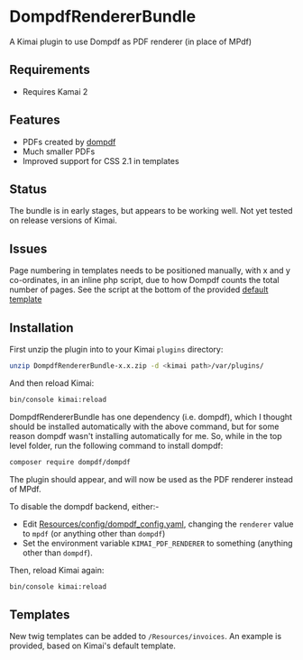 # DompdfRendererBundle

A Kimai plugin to use Dompdf as PDF renderer (in place of MPdf)

## Requirements

- Requires Kamai 2

## Features

- PDFs created by [dompdf](https://github.com/dompdf/dompdf)
- Much smaller PDFs
- Improved support for CSS 2.1 in templates

## Status

The bundle is in early stages, but appears to be working well.
Not yet tested on release versions of Kimai.

## Issues

Page numbering in templates needs to be positioned manually, with x and y co-ordinates, in an inline php script, due to how Dompdf counts the total number of pages.
See the script at the bottom of the provided [default template](/Resources/invoices/test-default.pdf.twig)


## Installation

First unzip the plugin into to your Kimai `plugins` directory:

```bash
unzip DompdfRendererBundle-x.x.zip -d <kimai path>/var/plugins/
```

And then reload Kimai:

```bash
bin/console kimai:reload
```

DompdfRendererBundle has one dependency (i.e. dompdf), which I thought should
be installed automatically with the above command, but for some reason dompdf
wasn't installing automatically for me. So, while in the top level folder, run
the following command to install dompdf:

```bash
composer require dompdf/dompdf
```


The plugin should appear, and will now be used as the PDF renderer instead of MPdf.

To disable the dompdf backend, either:-

 - Edit [Resources/config/dompdf_config.yaml](/Resources/config/dompdf_config.yaml), changing the `renderer` value to `mpdf` (or anything other than `dompdf`)
 - Set the environment variable `KIMAI_PDF_RENDERER` to something (anything other than `dompdf`).
 
 Then, reload Kimai again:
 
 ```bash
 bin/console kimai:reload
 ```

## Templates

New twig templates can be added to `/Resources/invoices`. An example is provided, based on Kimai's default template.


